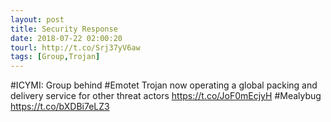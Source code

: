 ```yaml
---
layout: post
title: Security Response
date: 2018-07-22 02:00:20
tourl: http://t.co/Srj37yV6aw
tags: [Group,Trojan]
---
```

#ICYMI: Group behind #Emotet Trojan now operating a global packing and delivery service for other threat actors https://t.co/JoF0mEcjyH  #Mealybug https://t.co/bXDBi7eLZ3